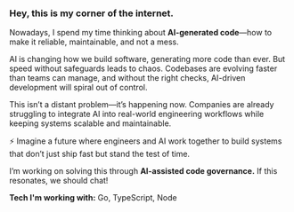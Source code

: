 ### Hey, this is my corner of the internet.  

Nowadays, I spend my time thinking about **AI-generated code**—how to make it reliable, maintainable, and not a mess.  

AI is changing how we build software, generating more code than ever. But speed without safeguards leads to chaos. Codebases are evolving faster than teams can manage, and without the right checks, AI-driven development will spiral out of control.  

This isn’t a distant problem—it’s happening now. Companies are already struggling to integrate AI into real-world engineering workflows while keeping systems scalable and maintainable.  

⚡ Imagine a future where engineers and AI work together to build systems that don’t just ship fast but stand the test of time.  

I’m working on solving this through **AI-assisted code governance.** If this resonates, we should chat!  

**Tech I'm working with:** Go, TypeScript, Node  
